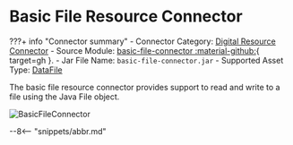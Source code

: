 <!-- SPDX-License-Identifier: CC-BY-4.0 -->
<!-- Copyright Contributors to the Egeria project. -->

# Basic File Resource Connector

???+ info "Connector summary"
    - Connector Category: [Digital Resource Connector](/concepts/digital-resource-connector)
    - Source Module: [basic-file-connector :material-github:](https://github.com/odpi/egeria/tree/main/open-metadata-implementation/adapters/open-connectors/data-store-connectors/file-connectors/basic-file-connector){ target=gh }.
    - Jar File Name: `basic-file-connector.jar`
    - Supported Asset Type: [DataFile](/types/2/0220-Files-and-Folders)

The basic file resource connector provides support to read and write to a file using the Java File object.

![BasicFileConnector](basic-file-resource-connector.svg)




--8<-- "snippets/abbr.md"
